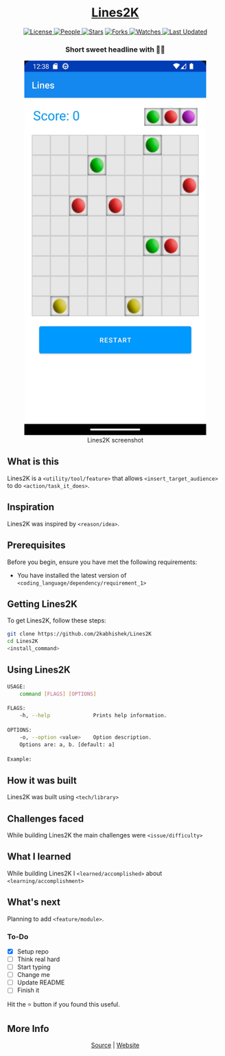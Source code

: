<div align = "center">

<h1><a href="https://2kabhishek.github.io/Lines2K">Lines2K</a></h1>

<a href="https://github.com/2KAbhishek/Lines2K/blob/main/LICENSE">
<img alt="License" src="https://img.shields.io/github/license/2kabhishek/Lines2K?style=flat&color=eee&label="> </a>

<a href="https://github.com/2KAbhishek/Lines2K/graphs/contributors">
<img alt="People" src="https://img.shields.io/github/contributors/2kabhishek/Lines2K?style=flat&color=ffaaf2&label=People"> </a>

<a href="https://github.com/2KAbhishek/Lines2K/stargazers">
<img alt="Stars" src="https://img.shields.io/github/stars/2kabhishek/Lines2K?style=flat&color=98c379&label=Stars"></a>

<a href="https://github.com/2KAbhishek/Lines2K/network/members">
<img alt="Forks" src="https://img.shields.io/github/forks/2kabhishek/Lines2K?style=flat&color=66a8e0&label=Forks"> </a>

<a href="https://github.com/2KAbhishek/Lines2K/watchers">
<img alt="Watches" src="https://img.shields.io/github/watchers/2kabhishek/Lines2K?style=flat&color=f5d08b&label=Watches"> </a>

<a href="https://github.com/2KAbhishek/Lines2K/pulse">
<img alt="Last Updated" src="https://img.shields.io/github/last-commit/2kabhishek/Lines2K?style=flat&color=e06c75&label="> </a>

<h3>Short sweet headline with 🎇🎉</h3>

<figure>
  <img src= "images/screenshot.jpg" alt="Lines2K Demo">
  <br/>
  <figcaption>Lines2K screenshot</figcaption>
</figure>

</div>

## What is this

Lines2K is a `<utility/tool/feature>` that allows `<insert_target_audience>` to do `<action/task_it_does>`.

## Inspiration

Lines2K was inspired by `<reason/idea>`.

## Prerequisites

Before you begin, ensure you have met the following requirements:

- You have installed the latest version of `<coding_language/dependency/requirement_1>`

## Getting Lines2K

To get Lines2K, follow these steps:

```bash
git clone https://github.com/2kabhishek/Lines2K
cd Lines2K
<install_command>
```

## Using Lines2K

```bash
USAGE:
    command [FLAGS] [OPTIONS]

FLAGS:
    -h, --help              Prints help information.

OPTIONS:
    -o, --option <value>    Option description.
    Options are: a, b. [default: a]

Example:


```

## How it was built

Lines2K was built using `<tech/library>`

## Challenges faced

While building Lines2K the main challenges were `<issue/difficulty>`

## What I learned

While building Lines2K I `<learned/accomplished>` about `<learning/accomplishment>`

## What's next

Planning to add `<feature/module>`.

### To-Do

- [x] Setup repo
- [ ] Think real hard
- [ ] Start typing
- [ ] Change me
- [ ] Update README
- [ ] Finish it

Hit the ⭐ button if you found this useful.

## More Info

<div align="center">

<a href="https://github.com/2KAbhishek/Lines2K">Source</a> | <a href="https://2kabhishek.github.io/Lines2K">Website</a>

</div>
